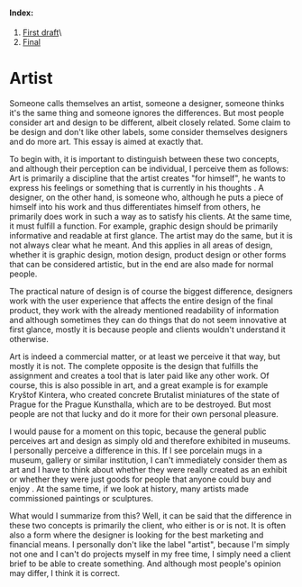 #### Index:
1) [First draft](01-one-word/01-word_first-draft.md)\
3) [Final](01-one-word/01-one-word.md) 
# Artist 

Someone calls themselves an artist, someone a designer, someone thinks it's the same thing and someone ignores the differences. But most people consider art and design to be different, albeit closely related. Some claim to be design and don't like other labels, some consider themselves designers and do more art. This essay is aimed at exactly that.

To begin with, it is important to distinguish between these two concepts, and although their perception can be individual, I perceive them as follows: Art is primarily a discipline that the artist creates "for himself", he wants to express his feelings or something that is currently in his thoughts . A designer, on the other hand, is someone who, although he puts a piece of himself into his work and thus differentiates himself from others, he primarily does work in such a way as to satisfy his clients. At the same time, it must fulfill a function. For example, graphic design should be primarily informative and readable at first glance. The artist may do the same, but it is not always clear what he meant. And this applies in all areas of design, whether it is graphic design, motion design, product design or other forms that can be considered artistic, but in the end are also made for normal people.

The practical nature of design is of course the biggest difference, designers work with the user experience that affects the entire design of the final product, they work with the already mentioned readability of information and although sometimes they can do things that do not seem innovative at first glance, mostly it is because people and clients wouldn't understand it otherwise.

Art is indeed a commercial matter, or at least we perceive it that way, but mostly it is not. The complete opposite is the design that fulfills the assignment and creates a tool that is later paid like any other work. Of course, this is also possible in art, and a great example is for example Kryštof Kintera, who created concrete Brutalist miniatures of the state of Prague for the Prague Kunsthalla, which are to be destroyed. But most people are not that lucky and do it more for their own personal pleasure.

I would pause for a moment on this topic, because the general public perceives art and design as simply old and therefore exhibited in museums. I personally perceive a difference in this. If I see porcelain mugs in a museum, gallery or similar institution, I can't immediately consider them as art and I have to think about whether they were really created as an exhibit or whether they were just goods for people that anyone could buy and enjoy . At the same time, if we look at history, many artists made commissioned paintings or sculptures.

What would I summarize from this? Well, it can be said that the difference in these two concepts is primarily the client, who either is or is not. It is often also a form where the designer is looking for the best marketing and financial means. I personally don't like the label "artist", because I'm simply not one and I can't do projects myself in my free time, I simply need a client brief to be able to create something. And although most people's opinion may differ, I think it is correct.